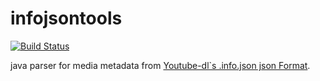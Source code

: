 # infojsontools

[![Build Status](https://travis-ci.org/lumue/nfotools.svg?branch=master)](https://travis-ci.org/lumue/infojsontools)

java parser for media metadata from [Youtube-dl`s .info.json json Format](https://github.com/rg3/youtube-dl).
